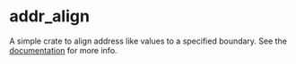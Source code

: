 # addr_align
A simple crate to align address like values to a specified boundary.
See the [documentation](https://docs.rs/addr_align/) for more info.